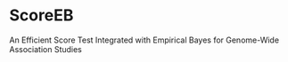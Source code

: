 # ScoreEB
An Efficient Score Test Integrated with Empirical Bayes for Genome-Wide Association Studies

